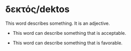 # δεκτός/dektos  
This word describes something. It is an adjective. 

* This word can describe something that is acceptable. 

* This word can describe something that is favorable. 
